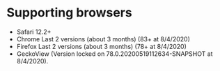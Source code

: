 # Supporting browsers

- Safari 12.2+
- Chrome Last 2 versions (about 3 months) (83+ at 8/4/2020)
- Firefox Last 2 versions (about 3 months) (78+ at 8/4/2020)
- GeckoView (Version locked on 78.0.20200519112634-SNAPSHOT at 8/4/2020).
